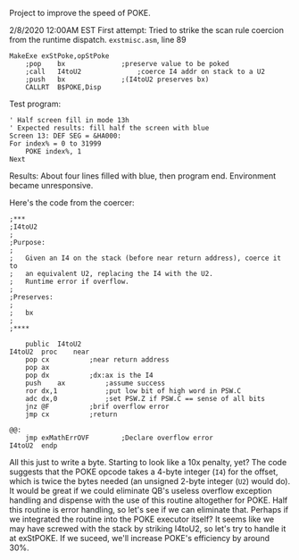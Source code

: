 Project to improve the speed of POKE.

2/8/2020 12:00AM EST
First attempt:
Tried to strike the scan rule coercion from the runtime dispatch.
`exstmisc.asm`, line 89
```
MakeExe	exStPoke,opStPoke
	;pop	bx				;preserve value to be poked
	;call	I4toU2				;coerce I4 addr on stack to a U2
	;push	bx				;(I4toU2 preserves bx)
	CALLRT	B$POKE,Disp
```
Test program:
```
' Half screen fill in mode 13h
' Expected results: fill half the screen with blue
Screen 13: DEF SEG = &HA000:
For index% = 0 to 31999
    POKE index%, 1
Next
```
Results:
About four lines filled with blue, then program end. Environment became unresponsive.

Here's the code from the coercer:
```
;***
;I4toU2
;
;Purpose:
;
;   Given an I4 on the stack (before near return address), coerce it to
;   an equivalent U2, replacing the I4 with the U2.
;   Runtime error if overflow.
;
;Preserves:
;
;   bx
;
;****

	public	I4toU2
I4toU2	proc	near
	pop	cx			;near return address
	pop	ax
	pop	dx			;dx:ax is the I4
	push	ax			;assume success
	ror	dx,1			;put low bit of high word in PSW.C
	adc	dx,0			;set PSW.Z if PSW.C == sense of all bits
	jnz	@F			;brif overflow error
	jmp	cx			;return

@@:
	jmp	exMathErrOVF		;Declare overflow error
I4toU2	endp

```

All this just to write a byte. Starting to look like a 10x penalty, yet? The code suggests that the POKE opcode takes a 4-byte integer (`I4`) for the offset, which is twice the bytes needed (an unsigned 2-byte integer (`U2`) would do). It would be great if we could eliminate QB's useless overflow exception handling and dispense with the use of this routine altogether for POKE. Half this routine is error handling, so let's see if we can eliminate that. Perhaps if we integrated the routine into the POKE executor itself? It seems like we may have screwed with the stack by striking I4toU2, so let's try to handle it at exStPOKE. If we suceed, we'll increase POKE's efficiency by around 30%.
